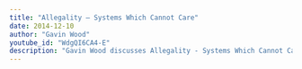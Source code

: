 ```yaml
---
title: "Allegality – Systems Which Cannot Care"
date: 2014-12-10
author: "Gavin Wood"
youtube_id: "WdgQI6CA4-E"
description: "Gavin Wood discusses Allegality - Systems Which Cannot Care, December 10, 2014"
---
```

